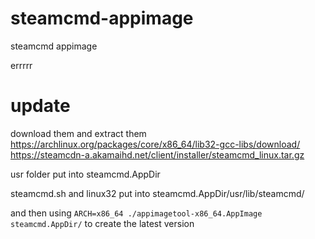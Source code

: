 # steamcmd-appimage
steamcmd appimage


errrrr

# update
download them and extract them
https://archlinux.org/packages/core/x86_64/lib32-gcc-libs/download/
https://steamcdn-a.akamaihd.net/client/installer/steamcmd_linux.tar.gz

usr folder put into steamcmd.AppDir

steamcmd.sh and linux32 put into steamcmd.AppDir/usr/lib/steamcmd/

and then using ```ARCH=x86_64 ./appimagetool-x86_64.AppImage steamcmd.AppDir/``` to create the latest version
